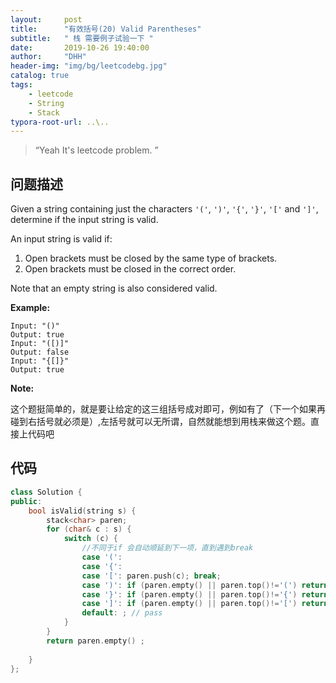 ```yaml
---
layout:     post
title:      "有效括号(20) Valid Parentheses"
subtitle:   " 栈 需要例子试验一下 "
date:       2019-10-26 19:40:00
author:     "DHH"
header-img: "img/bg/leetcodebg.jpg"
catalog: true
tags:
    - leetcode
    - String
    - Stack
typora-root-url: ..\..
---
```


> “Yeah It's leetcode problem. ”

## 问题描述

Given a string containing just the characters `'('`, `')'`, `'{'`, `'}'`, `'['` and `']'`, determine if the input string is valid.

An input string is valid if:

1. Open brackets must be closed by the same type of brackets.
2. Open brackets must be closed in the correct order.

Note that an empty string is also considered valid.

**Example:**

```
Input: "()"
Output: true
Input: "([)]"
Output: false
Input: "{[]}"
Output: true
```

**Note:**

这个题挺简单的，就是要让给定的这三组括号成对即可，例如有了（下一个如果再碰到右括号就必须是）,左括号就可以无所谓，自然就能想到用栈来做这个题。直接上代码吧

## 代码

```c++
class Solution {
public:
    bool isValid(string s) {
        stack<char> paren;
        for (char& c : s) {
            switch (c) {
                //不同于if 会自动顺延到下一项，直到遇到break
                case '(': 
                case '{': 
                case '[': paren.push(c); break;
                case ')': if (paren.empty() || paren.top()!='(') return false; else paren.pop(); break;
                case '}': if (paren.empty() || paren.top()!='{') return false; else paren.pop(); break;
                case ']': if (paren.empty() || paren.top()!='[') return false; else paren.pop(); break;
                default: ; // pass
            }
        }
        return paren.empty() ;
        
    }
};
```

